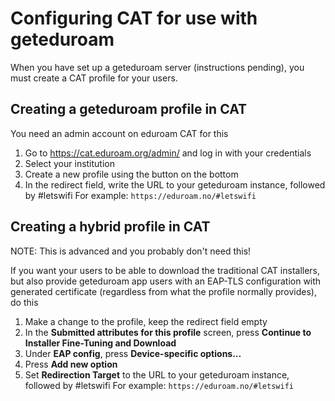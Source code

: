 # Configuring CAT for use with geteduroam

When you have set up a geteduroam server (instructions pending), you must create a CAT profile for your users.

## Creating a geteduroam profile in CAT

You need an admin account on eduroam CAT for this

1. Go to https://cat.eduroam.org/admin/ and log in with your credentials
2. Select your institution
3. Create a new profile using the button on the bottom
4. In the redirect field, write the URL to your geteduroam instance, followed by #letswifi
   For example: `https://eduroam.no/#letswifi`


## Creating a hybrid profile in CAT

NOTE: This is advanced and you probably don't need this!

If you want your users to be able to download the traditional CAT installers, but also provide geteduroam app users with an EAP-TLS configuration with generated certificate (regardless from what the profile normally provides), do this

1. Make a change to the profile, keep the redirect field empty
2. In the **Submitted attributes for this profile** screen, press **Continue to Installer Fine-Tuning and Download**
3. Under **EAP config**, press **Device-specific options...**
4. Press **Add new option**
5. Set **Redirection Target** to the URL to your geteduroam instance, followed by #letswifi
   For example: `https://eduroam.no/#letswifi`
